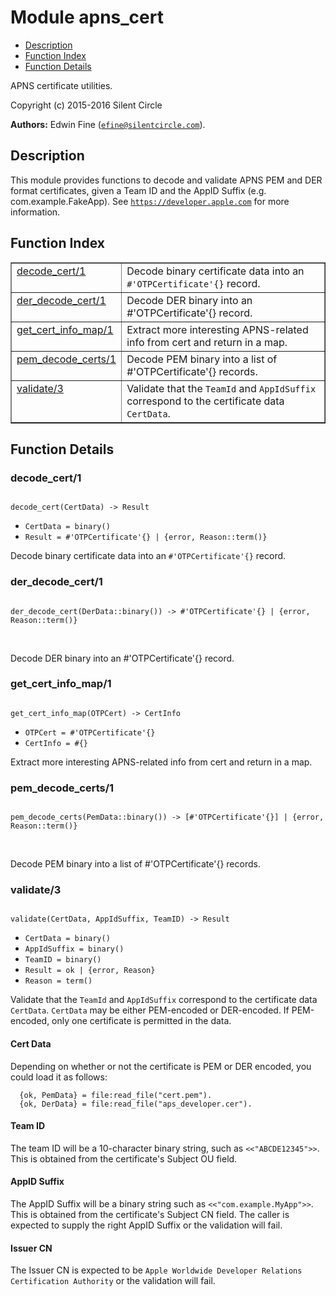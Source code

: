 

# Module apns_cert #
* [Description](#description)
* [Function Index](#index)
* [Function Details](#functions)

APNS certificate utilities.

Copyright (c) 2015-2016 Silent Circle

__Authors:__ Edwin Fine ([`efine@silentcircle.com`](mailto:efine@silentcircle.com)).

<a name="description"></a>

## Description ##
This module provides functions to decode and
validate APNS PEM and DER format certificates, given a Team ID
and the AppID Suffix (e.g. com.example.FakeApp).
See [`https://developer.apple.com`](https://developer.apple.com) for more information.<a name="index"></a>

## Function Index ##


<table width="100%" border="1" cellspacing="0" cellpadding="2" summary="function index"><tr><td valign="top"><a href="#decode_cert-1">decode_cert/1</a></td><td>Decode binary certificate data into an <code>#'OTPCertificate'{}</code>
record.</td></tr><tr><td valign="top"><a href="#der_decode_cert-1">der_decode_cert/1</a></td><td>Decode DER binary into an #'OTPCertificate'{} record.</td></tr><tr><td valign="top"><a href="#get_cert_info_map-1">get_cert_info_map/1</a></td><td>Extract more interesting APNS-related info from cert and
return in a map.</td></tr><tr><td valign="top"><a href="#pem_decode_certs-1">pem_decode_certs/1</a></td><td>Decode PEM binary into a list of #'OTPCertificate'{} records.</td></tr><tr><td valign="top"><a href="#validate-3">validate/3</a></td><td>Validate that the <code>TeamId</code> and <code>AppIdSuffix</code> correspond to the
certificate data <code>CertData</code>.</td></tr></table>


<a name="functions"></a>

## Function Details ##

<a name="decode_cert-1"></a>

### decode_cert/1 ###

<pre><code>
decode_cert(CertData) -&gt; Result
</code></pre>

<ul class="definitions"><li><code>CertData = binary()</code></li><li><code>Result = #'OTPCertificate'{} | {error, Reason::term()}</code></li></ul>

Decode binary certificate data into an `#'OTPCertificate'{}`
record.

<a name="der_decode_cert-1"></a>

### der_decode_cert/1 ###

<pre><code>
der_decode_cert(DerData::binary()) -&gt; #'OTPCertificate'{} | {error, Reason::term()}
</code></pre>
<br />

Decode DER binary into an #'OTPCertificate'{} record.

<a name="get_cert_info_map-1"></a>

### get_cert_info_map/1 ###

<pre><code>
get_cert_info_map(OTPCert) -&gt; CertInfo
</code></pre>

<ul class="definitions"><li><code>OTPCert = #'OTPCertificate'{}</code></li><li><code>CertInfo = #{}</code></li></ul>

Extract more interesting APNS-related info from cert and
return in a map.

<a name="pem_decode_certs-1"></a>

### pem_decode_certs/1 ###

<pre><code>
pem_decode_certs(PemData::binary()) -&gt; [#'OTPCertificate'{}] | {error, Reason::term()}
</code></pre>
<br />

Decode PEM binary into a list of #'OTPCertificate'{} records.

<a name="validate-3"></a>

### validate/3 ###

<pre><code>
validate(CertData, AppIdSuffix, TeamID) -&gt; Result
</code></pre>

<ul class="definitions"><li><code>CertData = binary()</code></li><li><code>AppIdSuffix = binary()</code></li><li><code>TeamID = binary()</code></li><li><code>Result = ok | {error, Reason}</code></li><li><code>Reason = term()</code></li></ul>

Validate that the `TeamId` and `AppIdSuffix` correspond to the
certificate data `CertData`. `CertData` may be either PEM-encoded or
DER-encoded. If PEM-encoded, only one certificate is permitted in the data.


#### <a name="Cert_Data">Cert Data</a> ####

Depending on whether or not the certificate is PEM or DER
encoded, you could load it as follows:

```
  {ok, PemData} = file:read_file("cert.pem").
  {ok, DerData} = file:read_file("aps_developer.cer").
```


#### <a name="Team_ID">Team ID</a> ####

The team ID will be a 10-character binary string, such as
`<<"ABCDE12345">>`. This is obtained from the certificate's Subject OU
field.


#### <a name="AppID_Suffix">AppID Suffix</a> ####

The AppID Suffix will be a binary string such as `<<"com.example.MyApp">>`.
This is obtained from the certificate's Subject CN field.
The caller is expected to supply the right AppID Suffix or the
validation will fail.


#### <a name="Issuer_CN">Issuer CN</a> ####

The Issuer CN is expected to be
`Apple Worldwide Developer Relations Certification Authority`
or the validation will fail.

